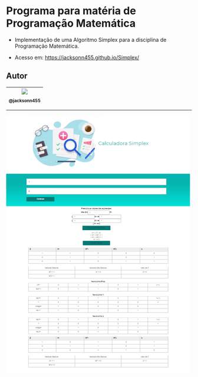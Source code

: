 Programa para matéria de Programação Matemática
===============================================

- Implementação de uma Algoritmo Simplex para a disciplina de Programação Matemática.

- Acesso em: https://jacksonn455.github.io/Simplex/

## Autor

 | [<img src="https://avatars1.githubusercontent.com/u/46221221?s=460&u=0d161e390cdad66e925f3d52cece6c3e65a23eb2&v=4" width=115><br><sub>@jacksonn455</sub>](https://github.com/jacksonn455) |
  | :---: |

--------------------
 ![](https://github.com/jacksonn455/Simplex/blob/master/imagem.png)
